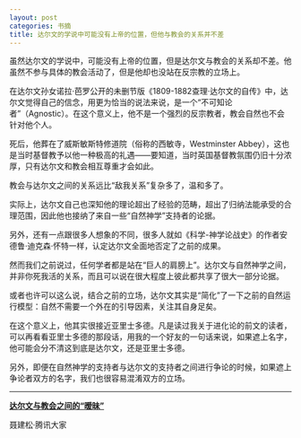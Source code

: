```yaml
---
layout: post
categories: 书摘
title: 达尔文的学说中可能没有上帝的位置，但他与教会的关系并不差
---
```


虽然达尔文的学说中，可能没有上帝的位置，但是达尔文与教会的关系却不差。他虽然不参与具体的教会活动了，但是他却也没站在反宗教的立场上。

在达尔文孙女诺拉·芭罗公开的未删节版《1809-1882查理·达尔文的自传》中，达尔文觉得自己的信念，用更为恰当的说法来说，是一个“不可知论者”（Agnostic）。在这个意义上，他不是一个强烈的反宗教者，教会自然也不会针对他个人。

死后，他葬在了威斯敏斯特修道院（俗称的西敏寺，Westminster Abbey），这也是当时基督教予以他一种极高的礼遇——要知道，当时英国基督教氛围仍旧十分浓厚，只有达尔文和教会相互尊重才会如此。

教会与达尔文之间的关系远比“敌我关系”复杂多了，温和多了。

实际上，达尔文自己也深知他的理论超出了经验的范畴，超出了归纳法能承受的合理范围，因此他也接纳了来自一些“自然神学”支持者的论据。

另外，还有一点跟很多人想象的不同，很多人就如《科学-神学论战史》的作者安德鲁·迪克森·怀特一样，认定达尔文全面地否定了之前的成果。

然而我们之前说过，任何学者都是站在“巨人的肩膀上”。达尔文与自然神学之间，并非你死我活的关系，而且可以说在很大程度上彼此都共享了很大一部分论据。

或者也许可以这么说，结合之前的立场，达尔文其实是“简化”了一下之前的自然运行模型：自然不需要一个外在的引导因素，关注其自身足矣。

在这个意义上，他其实很接近亚里士多德。凡是读过我关于进化论的前文的读者，可以再看看亚里士多德的那段话，用我的一个好友的一句话来说，如果遮上名字，他可能会分不清这到底是达尔文，还是亚里士多德。

另外，即便在自然神学的支持者与达尔文的支持者之间进行争论的时候，如果遮上争论者双方的名字，我们也很容易混淆双方的立场。

---

**[达尔文与教会之间的“暧昧”](http://t.cn/RfX3ATq)**

聂建松·腾讯大家